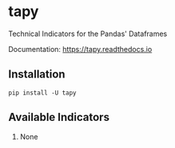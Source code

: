 # tapy
Technical Indicators for the Pandas' Dataframes

Documentation: https://tapy.readthedocs.io

## Installation
```
pip install -U tapy
```

## Available Indicators

1. None


